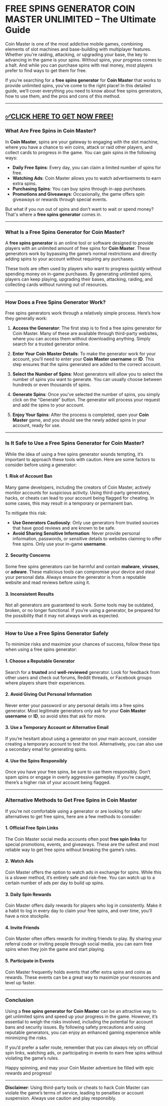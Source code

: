# **FREE SPINS GENERATOR COIN MASTER UNLIMITED – The Ultimate Guide**

Coin Master is one of the most addictive mobile games, combining elements of slot machines and base-building with multiplayer features. Whether you're raiding, attacking, or upgrading your base, the key to advancing in the game is your spins. Without spins, your progress comes to a halt. And while you can purchase spins with real money, most players prefer to find ways to get them for free.

If you’re searching for a **free spins generator** for **Coin Master** that works to provide unlimited spins, you’ve come to the right place! In this detailed guide, we’ll cover everything you need to know about free spins generators, how to use them, and the pros and cons of this method.

--------------------------------------------
[✅CLICK HERE TO GET NOW FREE!](https://freeforyou.xyz/coinmaster/)
--------------------------------------------

### **What Are Free Spins in Coin Master?**

In **Coin Master**, spins are your gateway to engaging with the slot machine, where you have a chance to win coins, attack or raid other players, and collect cards to progress in the game. You can gain spins in the following ways:
- **Daily Free Spins**: Every day, you can claim a limited number of spins for free.
- **Watching Ads**: Coin Master allows you to watch advertisements to earn extra spins.
- **Purchasing Spins**: You can buy spins through in-app purchases.
- **Promotions and Giveaways**: Occasionally, the game offers spin giveaways or rewards through special events.

But what if you run out of spins and don’t want to wait or spend money? That's where a **free spins generator** comes in.

---

### **What Is a Free Spins Generator for Coin Master?**

A **free spins generator** is an online tool or software designed to provide players with an unlimited amount of free spins for **Coin Master**. These generators work by bypassing the game’s normal restrictions and directly adding spins to your account without requiring any purchases.

These tools are often used by players who want to progress quickly without spending money on in-game purchases. By generating unlimited spins, players can keep playing, upgrading their bases, attacking, raiding, and collecting cards without running out of resources.

---

### **How Does a Free Spins Generator Work?**

Free spins generators work through a relatively simple process. Here’s how they generally work:

1. **Access the Generator**: The first step is to find a free spins generator for Coin Master. Many of these are available through third-party websites, where you can access them without downloading anything. Simply search for a trusted generator online.

2. **Enter Your Coin Master Details**: To make the generator work for your account, you’ll need to enter your **Coin Master username** or **ID**. This step ensures that the spins generated are added to the correct account.

3. **Select the Number of Spins**: Most generators will allow you to select the number of spins you want to generate. You can usually choose between hundreds or even thousands of spins.

4. **Generate Spins**: Once you’ve selected the number of spins, you simply click on the “Generate” button. The generator will process your request and add the spins to your account.

5. **Enjoy Your Spins**: After the process is completed, open your **Coin Master** game, and you should see the newly added spins in your account, ready for use.

---

### **Is It Safe to Use a Free Spins Generator for Coin Master?**

While the idea of using a free spins generator sounds tempting, it’s important to approach these tools with caution. Here are some factors to consider before using a generator:

#### **1. Risk of Account Ban**
Many game developers, including the creators of Coin Master, actively monitor accounts for suspicious activity. Using third-party generators, hacks, or cheats can lead to your account being flagged for cheating. In some cases, this may result in a temporary or permanent ban.

To mitigate this risk:
- **Use Generators Cautiously**: Only use generators from trusted sources that have good reviews and are known to be safe.
- **Avoid Sharing Sensitive Information**: Never provide personal information, passwords, or sensitive details to websites claiming to offer free spins. Only use your in-game **username**.

#### **2. Security Concerns**
Some free spins generators can be harmful and contain **malware**, **viruses**, or **adware**. These malicious tools can compromise your device and steal your personal data. Always ensure the generator is from a reputable website and read reviews before using it.

#### **3. Inconsistent Results**
Not all generators are guaranteed to work. Some tools may be outdated, broken, or no longer functional. If you’re using a generator, be prepared for the possibility that it may not always work as expected.

---

### **How to Use a Free Spins Generator Safely**

To minimize risks and maximize your chances of success, follow these tips when using a free spins generator:

#### **1. Choose a Reputable Generator**
Search for a **trusted** and **well-reviewed** generator. Look for feedback from other users and check out forums, Reddit threads, or Facebook groups where players share their experiences.

#### **2. Avoid Giving Out Personal Information**
Never enter your password or any personal details into a free spins generator. Most legitimate generators only ask for your **Coin Master username** or **ID**, so avoid sites that ask for more.

#### **3. Use a Temporary Account or Alternative Email**
If you’re hesitant about using a generator on your main account, consider creating a temporary account to test the tool. Alternatively, you can also use a secondary email for generating spins.

#### **4. Use the Spins Responsibly**
Once you have your free spins, be sure to use them responsibly. Don’t spam spins or engage in overly aggressive gameplay. If you’re caught, there’s a higher risk of your account being flagged.

---

### **Alternative Methods to Get Free Spins in Coin Master**

If you’re not comfortable using a generator or are looking for safer alternatives to get free spins, here are a few methods to consider:

#### **1. Official Free Spin Links**
The Coin Master social media accounts often post **free spin links** for special promotions, events, and giveaways. These are the safest and most reliable way to get free spins without breaking the game’s rules.

#### **2. Watch Ads**
Coin Master offers the option to watch ads in exchange for spins. While this is a slower method, it’s entirely safe and risk-free. You can watch up to a certain number of ads per day to build up spins.

#### **3. Daily Spin Rewards**
Coin Master offers daily rewards for players who log in consistently. Make it a habit to log in every day to claim your free spins, and over time, you’ll have a nice stockpile.

#### **4. Invite Friends**
Coin Master often offers rewards for inviting friends to play. By sharing your referral code or inviting people through social media, you can earn free spins when they join the game and start playing.

#### **5. Participate in Events**
Coin Master frequently holds events that offer extra spins and coins as rewards. These events can be a great way to maximize your resources and level up faster.

---

### **Conclusion**

Using a **free spins generator for Coin Master** can be an attractive way to get unlimited spins and speed up your progress in the game. However, it’s essential to weigh the risks involved, including the potential for account bans and security issues. By following safety precautions and using reputable generators, you can enjoy an enhanced gaming experience while minimizing the risks.

If you’d prefer a safer route, remember that you can always rely on official spin links, watching ads, or participating in events to earn free spins without violating the game’s rules.

Happy spinning, and may your Coin Master adventure be filled with epic rewards and progress!

---

**Disclaimer**: Using third-party tools or cheats to hack Coin Master can violate the game’s terms of service, leading to penalties or account suspension. Always use caution and play responsibly.
